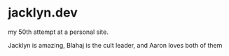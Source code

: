 # jacklyn.dev
my 50th attempt at a personal site.

Jacklyn is amazing, Blahaj is the cult leader, and Aaron loves both of them

